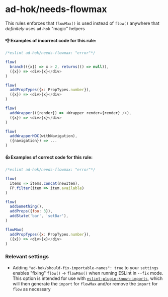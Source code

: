 # ad-hok/needs-flowmax

This rules enforces that `flowMax()` is used instead of `flow()` anywhere that *definitely* uses `ad-hok` "magic" helpers

#### :-1: Examples of **incorrect** code for this rule:
```js
/*eslint ad-hok/needs-flowmax: "error"*/

flow(
  branch(({x}) => x > 2, returns(() => null)),
  ({x}) => <div>{x}</div>
)

flow(
  addPropTypes({x: PropTypes.number}),
  ({x}) => <div>{x}</div>
)

flow(
  addWrapper(({render}) => <Wrapper render={render} />),
  ({x}) => <div>{x}</div>
)

flow(
  addWrapperHOC(withNavigation),
  ({navigation}) => ...
)
```

#### :+1: Examples of **correct** code for this rule:
```js
/*eslint ad-hok/needs-flowmax: "error"*/

flow(
  items => items.concat(newItem),
  FP.filter(item => item.available)
)

flow(
  addSomething(),
  addProps({foo: 3}),
  addState('bar', 'setBar'),
)

flowMax(
  addPropTypes({x: PropTypes.number}),
  ({x}) => <div>{x}</div>
)
```

### Relevant settings

* Adding `"ad-hok/should-fix-importable-names": true` to your `settings` enables "fixing" `flow()` -> `flowMax()` when running ESLint in `--fix` mode. This option is intended
for use with [`eslint-plugin-known-imports`](https://github.com/helixbass/eslint-plugin-known-imports), which will then
generate the `import` for `flowMax` and/or remove the `import` for `flow` as necessary
